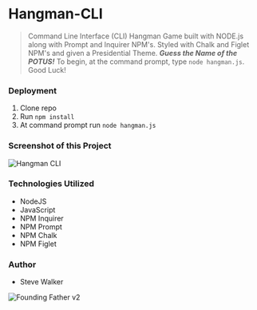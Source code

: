 # Hangman-CLI

>Command Line Interface (CLI) Hangman Game built with NODE.js along with Prompt and Inquirer NPM's. Styled with Chalk and Figlet NPM's and given a Presidential Theme. **_Guess the Name of the POTUS!_** To begin, at the command prompt, type `node hangman.js`. Good Luck!

### Deployment

1. Clone repo
2. Run `npm install`
3. At command prompt run `node hangman.js`

### Screenshot of this Project

![Hangman CLI](https://raw.github.com/captnwalker/hangman-cli/master/screenshot/screenshot.gif "Hangman CLI")

### Technologies Utilized

* NodeJS
* JavaScript
* NPM Inquirer
* NPM Prompt
* NPM Chalk
* NPM Figlet

### Author

* Steve Walker

![Founding Father v2](https://octodex.github.com/images/foundingfather_v2.png)